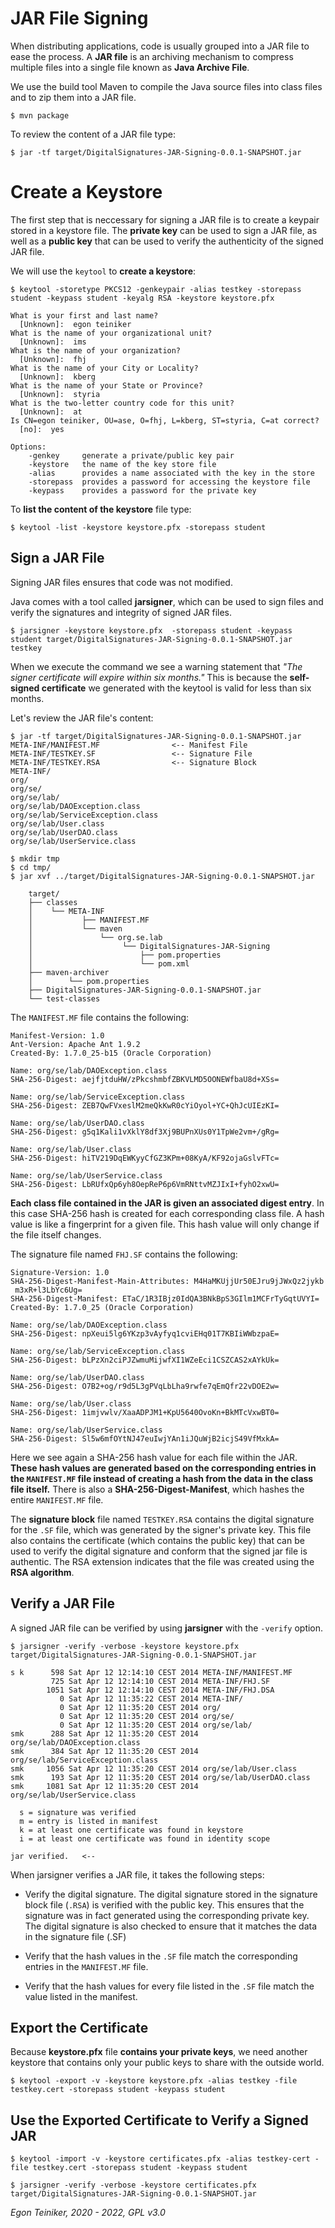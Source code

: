 # JAR File Signing

When distributing applications, code is usually grouped into a JAR file to ease the process. 
A **JAR file** is an archiving mechanism to compress multiple files into a single file known as **Java Archive File**.
 
We use the build tool Maven to compile the Java source files into class files and to zip them into a JAR file.

```
$ mvn package 
```

To review the content of a JAR file type:
```
$ jar -tf target/DigitalSignatures-JAR-Signing-0.0.1-SNAPSHOT.jar
```


# Create a Keystore

The first step that is neccessary for signing a JAR file is to create a keypair stored in a keystore file.
The **private key** can be used to sign a JAR file, as well as a **public key** that can be used to verify the 
authenticity of the signed JAR file.

We will use the `keytool` to **create a keystore**:
```
$ keytool -storetype PKCS12 -genkeypair -alias testkey -storepass student -keypass student -keyalg RSA -keystore keystore.pfx

What is your first and last name?
  [Unknown]:  egon teiniker    
What is the name of your organizational unit?
  [Unknown]:  ims
What is the name of your organization?
  [Unknown]:  fhj
What is the name of your City or Locality?
  [Unknown]:  kberg
What is the name of your State or Province?
  [Unknown]:  styria
What is the two-letter country code for this unit?
  [Unknown]:  at
Is CN=egon teiniker, OU=ase, O=fhj, L=kberg, ST=styria, C=at correct?
  [no]:  yes

Options:
	-genkey 	generate a private/public key pair
	-keystore 	the name of the key store file
	-alias 		provides a name associated with the key in the store
	-storepass	provides a password for accessing the keystore file
	-keypass	provides a password for the private key
```
	  
To **list the content of the keystore** file type:
```
$ keytool -list -keystore keystore.pfx -storepass student
```

## Sign a JAR File

Signing JAR files ensures that code was not modified.

Java comes with a tool called **jarsigner**, which can be used to sign files and verify the signatures and integrity 
of signed JAR files.

```
$ jarsigner -keystore keystore.pfx  -storepass student -keypass student target/DigitalSignatures-JAR-Signing-0.0.1-SNAPSHOT.jar testkey
```

When we execute the command we see a warning statement that _"The signer certificate will expire within six months."_ 
This is because the **self-signed certificate** we generated with the keytool is valid for less than six months.

Let's review the JAR file's content:
```
$ jar -tf target/DigitalSignatures-JAR-Signing-0.0.1-SNAPSHOT.jar
META-INF/MANIFEST.MF				<-- Manifest File
META-INF/TESTKEY.SF					<-- Signature File
META-INF/TESTKEY.RSA				<-- Signature Block
META-INF/
org/
org/se/
org/se/lab/
org/se/lab/DAOException.class
org/se/lab/ServiceException.class
org/se/lab/User.class
org/se/lab/UserDAO.class
org/se/lab/UserService.class
```

```
$ mkdir tmp
$ cd tmp/
$ jar xvf ../target/DigitalSignatures-JAR-Signing-0.0.1-SNAPSHOT.jar 

	target/
	├── classes
	│    └── META-INF
	│           ├── MANIFEST.MF
	│           └── maven
	│               └── org.se.lab
	│                    └── DigitalSignatures-JAR-Signing
	│                        ├── pom.properties
	│                        └── pom.xml
	├── maven-archiver
	│        └── pom.properties
	├── DigitalSignatures-JAR-Signing-0.0.1-SNAPSHOT.jar
	└── test-classes
```

The `MANIFEST.MF` file contains the following:
``` 
Manifest-Version: 1.0
Ant-Version: Apache Ant 1.9.2
Created-By: 1.7.0_25-b15 (Oracle Corporation)

Name: org/se/lab/DAOException.class
SHA-256-Digest: aejfjtduHW/zPkcshmbfZBKVLMD5OONEWfbaU8d+XSs=

Name: org/se/lab/ServiceException.class
SHA-256-Digest: ZEB7QwFVxeslM2meQkKwR0cYiOyol+YC+QhJcUIEzKI=

Name: org/se/lab/UserDAO.class
SHA-256-Digest: g5q1Kali1vXklY8df3Xj9BUPnXUs0Y1TpWe2vm+/gRg=

Name: org/se/lab/User.class
SHA-256-Digest: hiTV219DqEWKyyCfGZ3KPm+08KyA/KF92ojaGslvFTc=

Name: org/se/lab/UserService.class
SHA-256-Digest: LbRUfxQp6yh8OepReP6p6VmRNttvMZJIxI+fyhO2xwU=
``` 
**Each class file contained in the JAR is given an associated digest entry**.
In this case SHA-256 hash is created for each corresponding class file.
A hash value is like a fingerprint for a given file.
This hash value will only change if the file itself changes.

The signature file named `FHJ.SF` contains the following:
```
Signature-Version: 1.0
SHA-256-Digest-Manifest-Main-Attributes: M4HaMKUjjUr50EJru9jJWxQz2jykb
 m3xR+l3LbYc6Ug=
SHA-256-Digest-Manifest: ETaC/1R3IBjz0IdQA3BNkBpS3GIlm1MCFrTyGqtUVYI=
Created-By: 1.7.0_25 (Oracle Corporation)

Name: org/se/lab/DAOException.class
SHA-256-Digest: npXeui5lg6YKzp3vAyfyq1cviEHq01T7KBIiWWbzpaE=

Name: org/se/lab/ServiceException.class
SHA-256-Digest: bLPzXn2ciPJZwmuMijwfXI1WZeEci1CSZCAS2xAYkUk=

Name: org/se/lab/UserDAO.class
SHA-256-Digest: O7B2+og/r9d5L3gPVqLbLha9rwfe7qEmQfr22vDOE2w=

Name: org/se/lab/User.class
SHA-256-Digest: 1imjvwlv/XaaADPJM1+KpU5640OvoKn+BkMTcVxwBT0=

Name: org/se/lab/UserService.class
SHA-256-Digest: Sl5w6mfOYtNJ47euIwjYAn1iJQuWjB2icjS49VfMxkA=
``` 
Here we see again a SHA-256 hash value for each file within the JAR.
**These hash values are generated based on the corresponding entries in the `MANIFEST.MF` file instead of creating 
a hash from the data in the class file itself.** 
There is also a **SHA-256-Digest-Manifest**, which hashes the entire `MANIFEST.MF` file. 

The **signature block** file named `TESTKEY.RSA` contains the digital signature for the `.SF` file, which was 
generated by the signer's private key.
This file also contains the certificate (which contains the public key)  that can be used to verify the digital 
signature and conform that the signed jar file is authentic.
The RSA extension indicates that the file was created using the **RSA algorithm**.


## Verify a JAR File

A signed JAR file can be verified by using **jarsigner** with the `-verify` option. 
```
$ jarsigner -verify -verbose -keystore keystore.pfx target/DigitalSignatures-JAR-Signing-0.0.1-SNAPSHOT.jar

s k      598 Sat Apr 12 12:14:10 CEST 2014 META-INF/MANIFEST.MF
         725 Sat Apr 12 12:14:10 CEST 2014 META-INF/FHJ.SF
        1051 Sat Apr 12 12:14:10 CEST 2014 META-INF/FHJ.DSA
           0 Sat Apr 12 11:35:22 CEST 2014 META-INF/
           0 Sat Apr 12 11:35:20 CEST 2014 org/
           0 Sat Apr 12 11:35:20 CEST 2014 org/se/
           0 Sat Apr 12 11:35:20 CEST 2014 org/se/lab/
smk      288 Sat Apr 12 11:35:20 CEST 2014 org/se/lab/DAOException.class
smk      384 Sat Apr 12 11:35:20 CEST 2014 org/se/lab/ServiceException.class
smk     1056 Sat Apr 12 11:35:20 CEST 2014 org/se/lab/User.class
smk      193 Sat Apr 12 11:35:20 CEST 2014 org/se/lab/UserDAO.class
smk     1081 Sat Apr 12 11:35:20 CEST 2014 org/se/lab/UserService.class

  s = signature was verified 
  m = entry is listed in manifest
  k = at least one certificate was found in keystore
  i = at least one certificate was found in identity scope

jar verified.	<--
```
When jarsigner verifies a JAR file, it takes the following steps:

* Verify the digital signature.
	The digital signature stored in the signature block file (`.RSA`) is
	verified with the public key. This ensures that the signature was 
	in fact generated using the corresponding private key.
	The digital signature is also checked to ensure that it matches the
	data in the signature file (.SF)

* Verify that the hash values in the `.SF` file match the corresponding 
	entries in the `MANIFEST.MF` file.
	
* Verify that the hash values for every file listed in the `.SF` file 
	match the value listed in the manifest.			


## Export the Certificate

Because **keystore.pfx** file **contains your private keys**, we need another
keystore that contains only your public keys to share with the outside world.
```
$ keytool -export -v -keystore keystore.pfx -alias testkey -file testkey.cert -storepass student -keypass student
```

## Use the Exported Certificate to Verify a Signed JAR
```
$ keytool -import -v -keystore certificates.pfx -alias testkey-cert -file testkey.cert -storepass student -keypass student

$ jarsigner -verify -verbose -keystore certificates.pfx target/DigitalSignatures-JAR-Signing-0.0.1-SNAPSHOT.jar
```


*Egon Teiniker, 2020 - 2022, GPL v3.0* 
